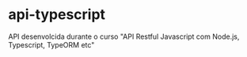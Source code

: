 # api-typescript
API desenvolcida durante o curso "API Restful Javascript com Node.js, Typescript, TypeORM etc"
